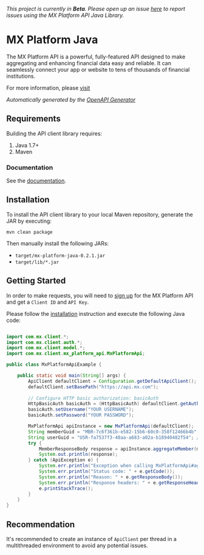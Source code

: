 *This project is currently in **Beta**. Please open up an issue [here](https://github.com/mxenabled/mx-platform-java/issues) to report issues using the MX Platform API Java Library.*

# MX Platform Java

The MX Platform API is a powerful, fully-featured API designed to make aggregating and enhancing financial data easy and reliable. It can seamlessly connect your app or website to tens of thousands of financial institutions.

For more information, please [visit](https://www.mx.com/products/platform-api)

*Automatically generated by the [OpenAPI Generator](https://openapi-generator.tech)*

## Requirements

Building the API client library requires:

1. Java 1.7+
2. Maven

### Documentation

See the [documentation](https://docs.mx.com/api).

## Installation

To install the API client library to your local Maven repository, generate the JAR by executing:

```shell
mvn clean package
```

Then manually install the following JARs:
  - `target/mx-platform-java-0.2.1.jar`
  - `target/lib/*.jar`

## Getting Started

In order to make requests, you will need to [sign up](https://dashboard.mx.com/sign_up) for the MX Platform API and get a `Client ID` and `API Key`.

Please follow the [installation](#installation) instruction and execute the following Java code:

```java

import com.mx.client.*;
import com.mx.client.auth.*;
import com.mx.client.model.*;
import com.mx.client.mx_platform_api.MxPlatformApi;

public class MxPlatformApiExample {

    public static void main(String[] args) {
        ApiClient defaultClient = Configuration.getDefaultApiClient();
        defaultClient.setBasePath("https://api.mx.com");
        
        // Configure HTTP basic authorization: basicAuth
        HttpBasicAuth basicAuth = (HttpBasicAuth) defaultClient.getAuthentication("basicAuth");
        basicAuth.setUsername("YOUR USERNAME");
        basicAuth.setPassword("YOUR PASSWORD");

        MxPlatformApi apiInstance = new MxPlatformApi(defaultClient);
        String memberGuid = "MBR-7c6f361b-e582-15b6-60c0-358f12466b4b"; // String | The unique id for a `member`.
        String userGuid = "USR-fa7537f3-48aa-a683-a02a-b18940482f54"; // String | The unique id for a `user`.
        try {
            MemberResponseBody response = apiInstance.aggregateMember(memberGuid, userGuid);
            System.out.println(response);
        } catch (ApiException e) {
            System.err.println("Exception when calling MxPlatformApi#aggregateMember");
            System.err.println("Status code: " + e.getCode());
            System.err.println("Reason: " + e.getResponseBody());
            System.err.println("Response headers: " + e.getResponseHeaders());
            e.printStackTrace();
        }
    }
}

```

## Recommendation

It's recommended to create an instance of `ApiClient` per thread in a multithreaded environment to avoid any potential issues.
